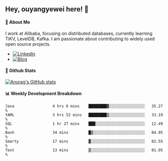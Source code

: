 ## Hey, ouyangyewei here! :wave:

#### :rocket: About Me
I work at Alibaba, focusing on distributed databases, currently learning TiKV, LevelDB, Kafka. I am passionate about contributing to widely used open source projects.

- [![Linkedin](https://img.shields.io/badge/LinkedIn-ouyangyewei-blue)](https://www.linkedin.com/in/ouyangyewei/)
- [![Blog](https://img.shields.io/badge/Blog-yeweiouyang-orange)](https://blog.csdn.net/yeweiouyang)

#### :star2: Github Stats
[![Anurag's GitHub stats](https://github-readme-stats.vercel.app/api?username=ouyangyewei&show_icons=true&cache_seconds=3600&theme=tokyonight)](https://github.com/anuraghazra/github-readme-stats)

#### :bar_chart: Weekly Development Breakdown
<!--START_SECTION:waka-->

```text
Java                 4 hrs 6 mins    ████████▓░░░░░░░░░░░░░░░░   35.27 %
YAML                 3 hrs 52 mins   ████████▒░░░░░░░░░░░░░░░░   33.19 %
SQL                  1 hr 27 mins    ███░░░░░░░░░░░░░░░░░░░░░░   12.49 %
Bash                 34 mins         █▒░░░░░░░░░░░░░░░░░░░░░░░   04.95 %
Smarty               17 mins         ▓░░░░░░░░░░░░░░░░░░░░░░░░   02.55 %
Text                 13 mins         ▒░░░░░░░░░░░░░░░░░░░░░░░░   01.95 %
```

<!--END_SECTION:waka-->
